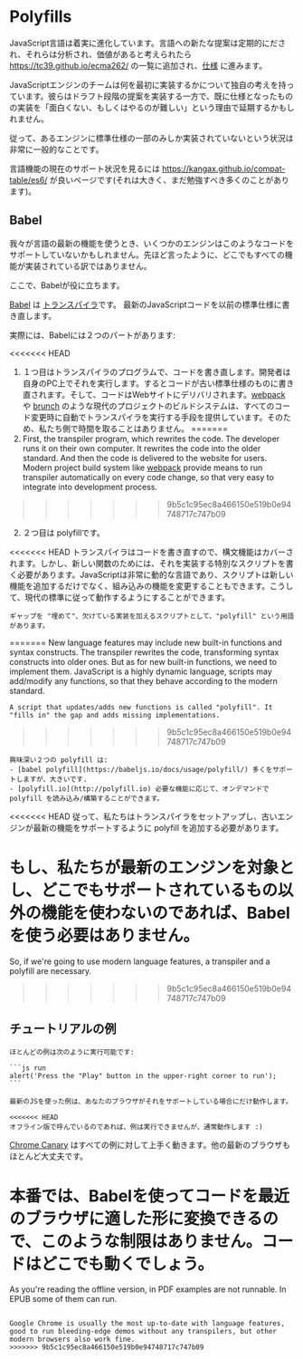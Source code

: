 
# Polyfills

JavaScript言語は着実に進化しています。言語への新たな提案は定期的にだされ、それらは分析され、価値があると考えられたら <https://tc39.github.io/ecma262/> の一覧に追加され、[仕様](http://www.ecma-international.org/publications/standards/Ecma-262.htm) に進みます。

JavaScriptエンジンのチームは何を最初に実装するかについて独自の考えを持っています。彼らはドラフト段階の提案を実装する一方で、既に仕様となったものの実装を「面白くない、もしくはやるのが難しい」という理由で延期するかもしれません。

従って、あるエンジンに標準仕様の一部のみしか実装されていないという状況は非常に一般的なことです。

言語機能の現在のサポート状況を見るには <https://kangax.github.io/compat-table/es6/> が良いページです(それは大きく、まだ勉強すべき多くのことがあります)。

## Babel

我々が言語の最新の機能を使うとき、いくつかのエンジンはこのようなコードをサポートしていないかもしれません。先ほど言ったように、どこでもすべての機能が実装されている訳ではありません。

ここで、Babelが役に立ちます。

[Babel](https://babeljs.io) は [トランスパイラ](https://en.wikipedia.org/wiki/Source-to-source_compiler)です。
最新のJavaScriptコードを以前の標準仕様に書き直します。

実際には、Babelには２つのパートがあります:

<<<<<<< HEAD
1. １つ目はトランスパイラのプログラムで、コードを書き直します。開発者は自身のPC上でそれを実行します。するとコードが古い標準仕様のものに書き直されます。そして、コードはWebサイトにデリバリされます。[webpack](http://webpack.github.io/) や [brunch](http://brunch.io/) のような現代のプロジェクトのビルドシステムは、すべてのコード変更時に自動でトランスパイラを実行する手段を提供しています。そのため、私たち側で時間を取ることはありません。
=======
1. First, the transpiler program, which rewrites the code. The developer runs it on their own computer. It rewrites the code into the older standard. And then the code is delivered to the website for users. Modern project build system like [webpack](http://webpack.github.io/) provide means to run transpiler automatically on every code change, so that very easy to integrate into development process.
>>>>>>> 9b5c1c95ec8a466150e519b0e94748717c747b09

2. ２つ目は polyfillです。

<<<<<<< HEAD
    トランスパイラはコードを書き直すので、構文機能はカバーされます。しかし、新しい関数のためには、それを実装する特別なスクリプトを書く必要があります。JavaScriptは非常に動的な言語であり、スクリプトは新しい機能を追加するだけでなく、組み込みの機能を変更することもできます。こうして、現代の標準に従って動作するようにすることができます。

    ギャップを "埋めて"、欠けている実装を加えるスクリプトとして、"polyfill" という用語があります。
=======
    New language features may include new built-in functions and syntax constructs.
    The transpiler rewrites the code, transforming syntax constructs into older ones. But as for new built-in functions, we need to implement them. JavaScript is a highly dynamic language, scripts may add/modify any functions, so that they behave according to the modern standard.

    A script that updates/adds new functions is called "polyfill". It "fills in" the gap and adds missing implementations.
>>>>>>> 9b5c1c95ec8a466150e519b0e94748717c747b09

    興味深い２つの polyfill は:
    - [babel polyfill](https://babeljs.io/docs/usage/polyfill/) 多くをサポートしますが、大きいです.
    - [polyfill.io](http://polyfill.io) 必要な機能に応じて、オンデマンドで polyfill を読み込み/構築することができます。

<<<<<<< HEAD
従って、私たちはトランスパイラをセットアップし、古いエンジンが最新の機能をサポートするように polyfill を追加する必要があります。

もし、私たちが最新のエンジンを対象とし、どこでもサポートされているもの以外の機能を使わないのであれば、Babelを使う必要はありません。
=======
So, if we're going to use modern language features, a transpiler and a polyfill are necessary.
>>>>>>> 9b5c1c95ec8a466150e519b0e94748717c747b09

## チュートリアルの例 


````online
ほとんどの例は次のように実行可能です:

```js run
alert('Press the "Play" button in the upper-right corner to run');
```

最新のJSを使った例は、あなたのブラウザがそれをサポートしている場合にだけ動作します。
````

```offline
<<<<<<< HEAD
オフライン版で呼んでいるのであれば、例は実行できませんが、通常動作します :)
```

[Chrome Canary](https://www.google.com/chrome/browser/canary.html) はすべての例に対して上手く動きます。他の最新のブラウザもほとんど大丈夫です。

本番では、Babelを使ってコードを最近のブラウザに適した形に変換できるので、このような制限はありません。コードはどこでも動くでしょう。
=======
As you're reading the offline version, in PDF examples are not runnable. In EPUB some of them can run.
```

Google Chrome is usually the most up-to-date with language features, good to run bleeding-edge demos without any transpilers, but other modern browsers also work fine.
>>>>>>> 9b5c1c95ec8a466150e519b0e94748717c747b09

